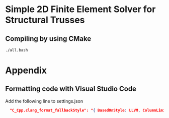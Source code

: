 # Simple 2D Finite Element Solver for Structural Trusses

## Compiling by using CMake

```bash
./all.bash
```

# Appendix

## Formatting code with Visual Studio Code

Add the following line to settings.json

```json
  "C_Cpp.clang_format_fallbackStyle": "{ BasedOnStyle: LLVM, ColumnLimit: 120 }"
```
